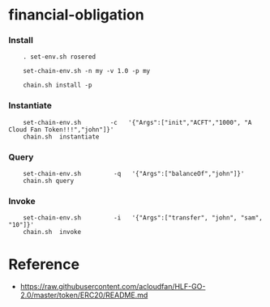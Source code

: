 # financial-obligation

### Install 
```
    . set-env.sh rosered

    set-chain-env.sh -n my -v 1.0 -p my

    chain.sh install -p
```
### Instantiate

```
    set-chain-env.sh        -c   '{"Args":["init","ACFT","1000", "A Cloud Fan Token!!!","john"]}'
    chain.sh  instantiate
```
### Query

```
    set-chain-env.sh         -q   '{"Args":["balanceOf","john"]}'
    chain.sh query
```

### Invoke

```
    set-chain-env.sh         -i   '{"Args":["transfer", "john", "sam", "10"]}'
    chain.sh  invoke
```

# Reference

- https://raw.githubusercontent.com/acloudfan/HLF-GO-2.0/master/token/ERC20/README.md